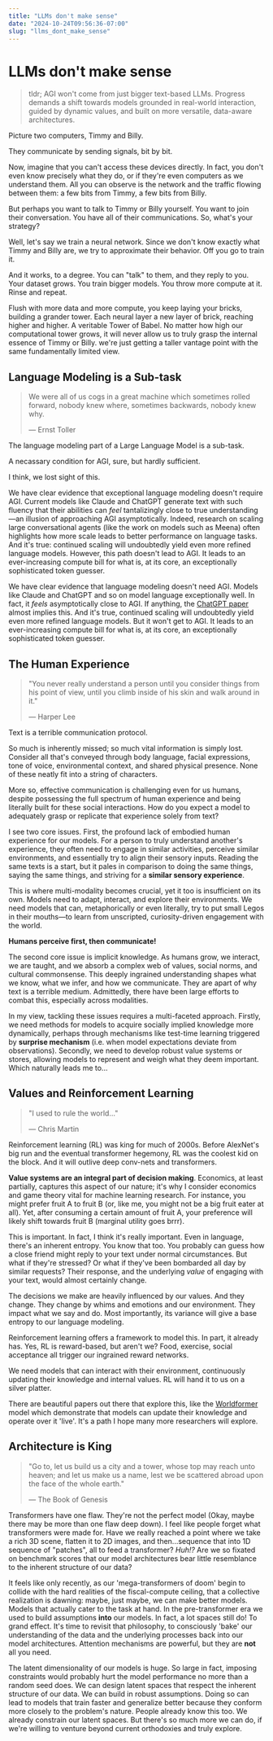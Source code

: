 ```yaml
---
title: "LLMs don't make sense"
date: "2024-10-24T09:56:36-07:00"
slug: "llms_dont_make_sense"
---
```


# LLMs don't make sense

> tldr; AGI won't come from just bigger text-based LLMs. Progress demands a
> shift towards models grounded in real-world interaction, guided by dynamic
> values, and built on more versatile, data-aware architectures.

Picture two computers, Timmy and Billy.

They communicate by sending signals, bit by bit.

Now, imagine that you can't access these devices directly. In fact, you don't
even know precisely what they do, or if they're even computers as we understand
them. All you can observe is the network and the traffic flowing between them: a
few bits from Timmy, a few bits from Billy.

But perhaps you want to talk to Timmy or Billy yourself. You want to join their
conversation. You have all of their communications. So, what's your strategy?

Well, let's say we train a neural network. Since we don't know exactly what
Timmy and Billy are, we try to approximate their behavior. Off you go to train
it.

And it works, to a degree. You can "talk" to them, and they reply to you. Your
dataset grows. You train bigger models. You throw more compute at it. Rinse and
repeat.

Flush with more data and more compute, you keep laying your bricks, building a
grander tower. Each neural layer a new layer of brick, reaching higher and
higher. A veritable Tower of Babel. No matter how high our computational tower
grows, it will never allow us to truly grasp the internal essence of Timmy or
Billy. we're just getting a taller vantage point with the same fundamentally
limited view.

## Language Modeling is a Sub-task

> We were all of us cogs in a great machine which sometimes rolled forward,
> nobody knew where, sometimes backwards, nobody knew why.
>
> — Ernst Toller

The language modeling part of a Large Language Model is a sub-task.

A necassary condition for AGI, sure, but hardly sufficient.

I think, we lost sight of this.

We have clear evidence that exceptional language modeling doesn't require AGI.
Current models like Claude and ChatGPT generate text with such fluency that
their abilities can *feel* tantalizingly close to true understanding—an illusion
of approaching AGI asymptotically. Indeed, research on scaling large
conversational agents (like the work on models such as Meena) often highlights
how more scale leads to better performance on language tasks. And it's true:
continued scaling will undoubtedly yield even more refined language models.
However, this path doesn't lead to AGI. It leads to an ever-increasing compute
bill for what is, at its core, an exceptionally sophisticated token guesser.

We have clear evidence that language modeling doesn't need AGI. Models like
Claude and ChatGPT and so on model language exceptionally well. In fact, it
*feels* asymptotically close to AGI. If anything, the
[ChatGPT paper](https://arxiv.org/pdf/2001.08361) almost implies this. And it's
true, continued scaling will undoubtedly yield even more refined language
models. But it won't get to AGI. It leads to an ever-increasing compute bill for
what is, at its core, an exceptionally sophisticated token guesser.

## The Human Experience

> "You never really understand a person until you consider things from his point
> of view, until you climb inside of his skin and walk around in it."
>
> — Harper Lee

Text is a terrible communication protocol.

So much is inherently missed; so much vital information is simply lost. Consider
all that's conveyed through body language, facial expressions, tone of voice,
environmental context, and shared physical presence. None of these neatly fit
into a string of characters.

More so, effective communication is challenging even for us humans, despite
possessing the full spectrum of human experience and being literally built for
these social interactions. How do you expect a model to adequately grasp or
replicate that experience solely from text?

I see two core issues. First, the profound lack of embodied human experience for
our models. For a person to truly understand another's experience, they often
need to engage in similar activities, perceive similar environments, and
essentially try to align their sensory inputs. Reading the same texts is a
start, but it pales in comparison to doing the same things, saying the same
things, and striving for a **similar sensory experience**.

This is where multi-modality becomes crucial, yet it too is insufficient on its
own. Models need to adapt, interact, and explore their environments. We need
models that can, metaphorically or even literally, try to put small Legos in
their mouths—to learn from unscripted, curiosity-driven engagement with the
world.

**Humans perceive first, then communicate!**

The second core issue is implicit knowledge. As humans grow, we interact, we are
taught, and we absorb a complex web of values, social norms, and cultural
commonsense. This deeply ingrained understanding shapes what we know, what we
infer, and how we communicate. They are apart of why text is a terrible medium.
Admittedly, there have been large efforts to combat this, especially across
modalities.

In my view, tackling these issues requires a multi-faceted approach. Firstly, we
need methods for models to acquire socially implied knowledge more dynamically,
perhaps through mechanisms like test-time learning triggered by **surprise
mechanism** (i.e. when model expectations deviate from observations). Secondly,
we need to develop robust value systems or stores, allowing models to represent
and weigh what they deem important. Which naturally leads me to...

## Values and Reinforcement Learning

> "I used to rule the world..."
>
> — Chris Martin

Reinforcement learning (RL) was king for much of 2000s. Before AlexNet's big run
and the eventual transformer hegemony, RL was the coolest kid on the block. And
it will outlive deep conv-nets and transformers.

**Value systems are an integral part of decision making**. Economics, at least
partially, captures this aspect of our nature; it's why I consider economics and
game theory vital for machine learning research. For instance, you might prefer
fruit A to fruit B (or, like me, you might not be a big fruit eater at all).
Yet, after consuming a certain amount of fruit A, your preference will likely
shift towards fruit B (marginal utility goes brrr).

This is important. In fact, I think it's really important. Even in language,
there's an inherent entropy. You know that too. You probably can guess how a
close friend might reply to your text under normal circumstances. But what if
they're stressed? Or what if they've been bombarded all day by similar requests?
Their response, and the underlying _value_ of engaging with your text, would
almost certainly change.

The decisions we make are heavily influenced by our values. And they change.
They change by whims and emotions and our environment. They impact what we say
and do. Most importantly, its variance will give a base entropy to our language
modeling.

Reinforcement learning offers a framework to model this. In part, it already
has. Yes, RL is reward-based, but aren't we? Food, exercise, social acceptance
all trigger our ingrained reward networks.

We need models that can interact with their environment, continuously updating
their knowledge and internal values. RL will hand it to us on a silver platter.

There are beautiful papers out there that explore this, like the
[Worldformer](https://arxiv.org/pdf/2106.09608) model which demonstrate that
models can update their knowledge and operate over it 'live'. It's a path I hope
many more researchers will explore.

## Architecture is King

> "Go to, let us build us a city and a tower, whose top may reach unto heaven;
> and let us make us a name, lest we be scattered abroad upon the face of the
> whole earth."
>
> — The Book of Genesis

Transformers have one flaw. They're not the perfect model (Okay, maybe there may
be more than one flaw deep down). I feel like people forget what transformers
were made for. Have we really reached a point where we take a rich 3D scene,
flatten it to 2D images, and then...sequence that into 1D sequence of "patches",
all to feed a transformer? _Huh!?_ Are we so fixated on benchmark scores that
our model architectures bear little resemblance to the inherent structure of our
data?

It feels like only recently, as our 'mega-transformers of doom' begin to collide
with the hard realities of the fiscal-compute ceiling, that a collective
realization is dawning: maybe, just maybe, we can make better models. Models
that actually cater to the task at hand. In the pre-transformer era we used to
build assumptions **into** our models. In fact, a lot spaces still do! To grand
effect. It's time to revisit that philosophy, to consciously 'bake' our
understanding of the data and the underlying processes back into our model
architectures. Attention mechanisms are powerful, but they are **not** all you
need.

The latent dimensionality of our models is huge. So large in fact, imposing
constraints would probably hurt the model performance no more than a random seed
does. We can design latent spaces that respect the inherent structure of our
data. We can build in robust assumptions. Doing so can lead to models that train
faster and generalize better because they conform more closely to the problem's
nature. People already know this too. We already constrain our latent spaces.
But there's so much more we can do, if we're willing to venture beyond current
orthodoxies and truly explore.
